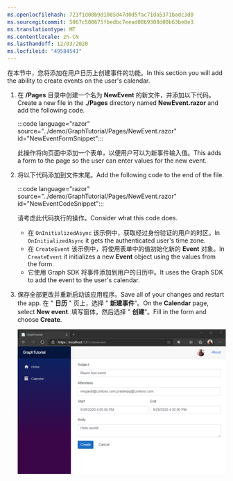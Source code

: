 ```yaml
---
ms.openlocfilehash: 723f1d08b9d1085d47d0d5fac71da5371badc3d0
ms.sourcegitcommit: 5067c508675fbedbc7eead0869308d00b63be8e3
ms.translationtype: MT
ms.contentlocale: zh-CN
ms.lasthandoff: 12/03/2020
ms.locfileid: "49584541"
---
```

<!-- markdownlint-disable MD002 MD041 -->

<span data-ttu-id="5b6dc-101">在本节中，您将添加在用户日历上创建事件的功能。</span><span class="sxs-lookup"><span data-stu-id="5b6dc-101">In this section you will add the ability to create events on the user's calendar.</span></span>

1. <span data-ttu-id="5b6dc-102">在 **/Pages** 目录中创建一个名为 **NewEvent** 的新文件，并添加以下代码。</span><span class="sxs-lookup"><span data-stu-id="5b6dc-102">Create a new file in the **./Pages** directory named **NewEvent.razor** and add the following code.</span></span>

    :::code language="razor" source="../demo/GraphTutorial/Pages/NewEvent.razor" id="NewEventFormSnippet":::

    <span data-ttu-id="5b6dc-103">此操作将向页面中添加一个表单，以便用户可以为新事件输入值。</span><span class="sxs-lookup"><span data-stu-id="5b6dc-103">This adds a form to the page so the user can enter values for the new event.</span></span>

1. <span data-ttu-id="5b6dc-104">将以下代码添加到文件末尾。</span><span class="sxs-lookup"><span data-stu-id="5b6dc-104">Add the following code to the end of the file.</span></span>

    :::code language="razor" source="../demo/GraphTutorial/Pages/NewEvent.razor" id="NewEventCodeSnippet":::

    <span data-ttu-id="5b6dc-105">请考虑此代码执行的操作。</span><span class="sxs-lookup"><span data-stu-id="5b6dc-105">Consider what this code does.</span></span>

    - <span data-ttu-id="5b6dc-106">在 `OnInitializedAsync` 该示例中，获取经过身份验证的用户的时区。</span><span class="sxs-lookup"><span data-stu-id="5b6dc-106">In `OnInitializedAsync` it gets the authenticated user's time zone.</span></span>
    - <span data-ttu-id="5b6dc-107">在 `CreateEvent` 该示例中，将使用表单中的值初始化新的 **Event** 对象。</span><span class="sxs-lookup"><span data-stu-id="5b6dc-107">In `CreateEvent` it initializes a new **Event** object using the values from the form.</span></span>
    - <span data-ttu-id="5b6dc-108">它使用 Graph SDK 将事件添加到用户的日历中。</span><span class="sxs-lookup"><span data-stu-id="5b6dc-108">It uses the Graph SDK to add the event to the user's calendar.</span></span>

1. <span data-ttu-id="5b6dc-109">保存全部更改并重新启动该应用程序。</span><span class="sxs-lookup"><span data-stu-id="5b6dc-109">Save all of your changes and restart the app.</span></span> <span data-ttu-id="5b6dc-110">在 " **日历** " 页上，选择 " **新建事件**"。</span><span class="sxs-lookup"><span data-stu-id="5b6dc-110">On the **Calendar** page, select **New event**.</span></span> <span data-ttu-id="5b6dc-111">填写窗体，然后选择 " **创建**"。</span><span class="sxs-lookup"><span data-stu-id="5b6dc-111">Fill in the form and choose **Create**.</span></span>

    ![新事件表单的屏幕截图](images/create-event.png)
